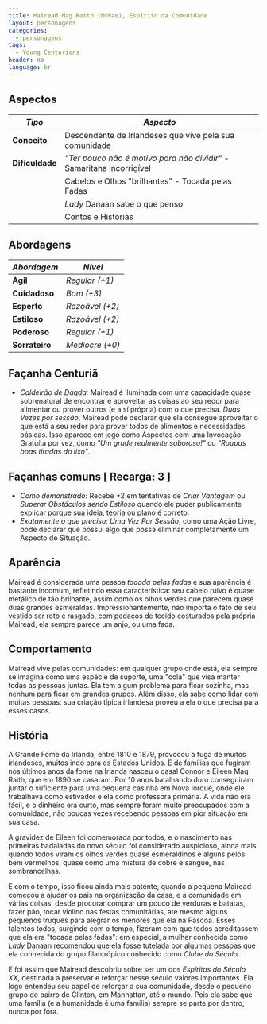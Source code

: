 ```yaml
---
title: Mairead Mag Raith (McRae), Espírito da Comunidade
layout: personagens
categories:
  - personagens
tags:
  - Young Centurions
header: no
language: br
---
```




## Aspectos

| ***Tipo***       | ***Aspecto***                                                           |
|------------------|-------------------------------------------------------------------------|
| __Conceito__     | Descendente de Irlandeses que vive pela sua comunidade                  |
| __Dificuldade__  | _"Ter pouco não é motivo para não dividir"_ - Samaritana incorrigível   |
|                  | Cabelos e Olhos "brilhantes" - Tocada pelas Fadas                       |
|                  | _Lady_ Danaan sabe o que penso                                          |
|                  | Contos e Histórias                                                      |

## Abordagens

| ***Abordagem*** | ***Nível***     |
|-----------------|-----------------|
| __Ágil__        | _Regular (+1)_  |
| __Cuidadoso__   | _Bom (+3)_      |
| __Esperto__     | _Razoável (+2)_ |
| __Estiloso__    | _Razoável (+2)_ |
| __Poderoso__    | _Regular (+1)_  |
| __Sorrateiro__  | _Medíocre (+0)_ |

## Façanha Centuriã

+ _Caldeirão de Dagda:_ Mairead é iluminada com uma capacidade quase sobrenatural de encontrar e aproveitar as coisas ao seu redor para alimentar ou prover outros (e a sí própria) com o que precisa. _Duas Vezes por sessão_, Mairead pode declarar que ela consegue aproveitar o que está a seu redor para prover todos de alimentos e necessidades básicas. Isso aparece em jogo como Aspectos com uma Invocação Gratuíta por vez, como _"Um grude realmente saboroso!"_ ou _"Roupas boas tiradas do lixo"_. 

## Façanhas comuns [ Recarga: 3 ]

+ _Como demonstrado_: Recebe +2 em tentativas de _Criar Vantagem_ ou _Superar Obstáculos sendo Estiloso_ quando ele puder publicamente explicar porque sua ideia, teoria ou plano é correto.
+ _Exatamente o que preciso:_ _Uma Vez Por Sessão_, como uma Ação Livre, pode declarar que possui algo que possa eliminar completamente um Aspecto de Situação.

## Aparência

Mairead é considerada uma pessoa _tocada pelas fadas_ e sua aparência é bastante incomum, refletindo essa característica: seu cabelo ruivo é quase metálico de tão brilhante, assim como os olhos verdes que parecem quase duas grandes esmeraldas. Impressionantemente, não importa o fato de seu vestido ser roto e rasgado, com pedaços de tecido costurados pela própria Mairead, ela sempre parece um anjo, ou uma fada.

## Comportamento

Mairead vive pelas comunidades: em qualquer grupo onde está, ela sempre se imagina como uma espécie de suporte, uma "cola" que visa manter todas as pessoas juntas. Ela tem algum problema para ficar sozinha, mas nenhum para ficar em grandes grupos. Além disso, ela sabe como lidar com muitas pessoas: sua criação típica irlandesa proveu a ela o que precisa para esses casos.

## História

A Grande Fome da Irlanda, entre 1810 e 1879, provocou a fuga de muitos irlandeses, muitos indo para os Estados Unidos. E de famílias que fugiram nos últimos anos da fome na Irlanda nasceu o  casal Connor e Eileen Mag Raith, que em 1890 se casaram. Por 10 anos batalhando duro conseguiram juntar o suficiente para uma pequena casinha em Nova Iorque, onde ele trabalhava como estivador e ela como professora primária. A vida não era fácil, e o dinheiro era curto, mas sempre foram muito preocupados com a comunidade, não poucas vezes recebendo pessoas em pior situação em sua casa.

A gravidez de Eileen foi comemorada por todos, e o nascimento nas primeiras badaladas do novo século foi considerado auspicioso, ainda mais quando todos viram os olhos verdes quase esmeraldinos e alguns pelos bem vermelhos, quase como uma mistura de cobre e sangue, nas sombrancelhas.

E com o tempo, isso ficou ainda mais patente, quando a pequena Mairead começou a ajudar os pais na organização da casa, e a comunidade em várias coisas: desde procurar comprar um pouco de verduras e batatas, fazer pão, tocar violino nas festas comunitárias, até mesmo alguns pequenos truques para alegrar os menores que ela na Páscoa. Esses talentos todos, surgindo com o tempo, fizeram com que todos acreditassem que ela era "tocada pelas fadas": em especial, a mulher conhecida como _Lady_ Danaan recomendou que ela fosse tutelada por algumas pessoas que ela conhecida do grupo filantrópico conhecido como _Clube do Século_

E foi assim que Mairead descobriu sobre ser um dos _Espíritos do Século XX_, destinada a preservar e reforçar nesse século valores importantes. Ela logo entendeu seu papel de reforçar a sua comunidade, desde o pequeno grupo do bairro de Clinton, em Manhattan, até o mundo. Pois ela sabe que uma família (e a humanidade é uma família) sempre se parte por dentro, nunca por fora.
